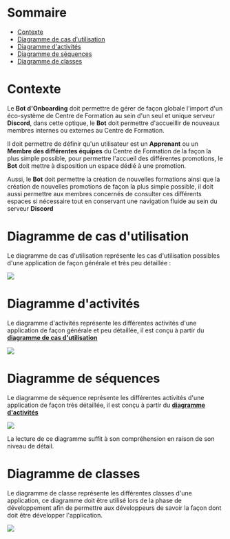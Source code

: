 # Sommaire

- <a href='#context'>Contexte</a>
- <a href='#usecase-diagram'>Diagramme de cas d'utilisation</a>
- <a href='#activities-diagram'>Diagramme d'activités</a>
- <a href='#sequences-diagram'>Diagramme de séquences</a>
- <a href='#classes-diagram'>Diagramme de classes</a>

# Contexte <a id='context'></a>

Le **Bot d'Onboarding** doit permettre de gérer de façon globale l'import d'un éco-système de Centre de Formation au sein d'un seul et unique serveur **Discord**, 
dans cette optique, le **Bot** doit permettre d'accueillir de nouveaux membres internes ou externes au Centre de Formation.

Il doit permettre de définir qu'un utilisateur est un **Apprenant** ou un **Membre des différentes équipes** du Centre de Formation de la façon la plus simple possible, pour permettre l'accueil des différentes promotions, le **Bot** doit mettre à disposition un espace dédié à une promotion.

Aussi, le **Bot** doit permettre la création de nouvelles formations ainsi que la création de nouvelles promotions de façon la plus simple possible,
il doit aussi permettre aux membres concernés de consulter ces différents espaces si nécessaire tout en conservant une navigation fluide au sein du serveur **Discord**

# Diagramme de cas d'utilisation <a id='usecase-diagram'></a>

Le diagramme de cas d'utilisation représente les cas d'utilisation possibles d'une application de façon générale et très peu détaillée : 

<img src='use-case.jpg'/>


# Diagramme d'activités <a id='activities-diagram'></a>

Le diagramme d'activités représente les différentes activités d'une application de façon générale et peu détaillée, il est conçu à partir du <a href='#usecase-diagram'>**diagramme de cas d'utilisation**</a>

<img src='activities.jpg'/>

# Diagramme de séquences <a id='sequences-diagram'></a>

Le diagramme de séquence représente les différentes activités d'une application de façon très détaillée, il est conçu à partir du <a href='#activities-diagram'>**diagramme d'activités**</a>

<img src='sequence.jpg'/>

La lecture de ce diagramme suffit à son compréhension en raison de son niveau de détail.

# Diagramme de classes <a id='classes-diagram'></a>

Le diagramme de classe représente les différentes classes d'une application, ce diagramme doit être utilisé lors de la phase de développement afin de permettre aux développeurs de savoir la façon dont doit être développer l'application.<br>

<img src='classes.jpg'/>

